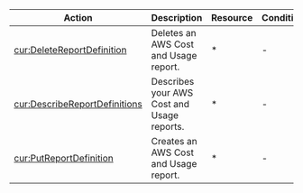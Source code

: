 | Action | Description | Resource | Condition |
| --- | --- | --- | --- |
| [cur:DeleteReportDefinition](http://docs.aws.amazon.com/awsaccountbilling/latest/aboutv2/delete-report-definition.html) | Deletes an AWS Cost and Usage report. | * | - |
| [cur:DescribeReportDefinitions](http://docs.aws.amazon.com/awsaccountbilling/latest/aboutv2/describe-report-definitions.html) | Describes your AWS Cost and Usage reports. | * | - |
| [cur:PutReportDefinition](http://docs.aws.amazon.com/awsaccountbilling/latest/aboutv2/put-report-definition.html) | Creates an AWS Cost and Usage report. | * | - |
